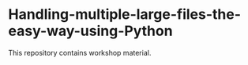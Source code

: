 # Handling-multiple-large-files-the-easy-way-using-Python
This repository contains workshop material. 

